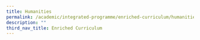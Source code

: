 ```yaml
---
title: Humanities
permalink: /academic/integrated-programme/enriched-curriculum/humanities/
description: ""
third_nav_title: Enriched Curriculum
---
```

